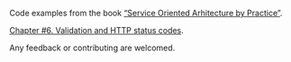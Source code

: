 Code examples from the book [“Service Oriented Arhitecture by Practice”](http://ukrmap.su/en-ruby).

[Chapter #6. Validation and HTTP status codes](http://ukrmap.su/en-ruby/chapter06-validation-and-http-status-codes.html).

Any feedback or contributing are welcomed.
